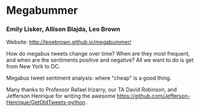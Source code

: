 # Megabummer
### Emily Lisker, Allison Blajda, Leo Brown
Website: http://leoebrown.github.io/megabummer/

How do megabus tweets change over time? When are they most frequent, and when are the sentiments positive and negative? All we want to do is get from New York to DC.

Megabus tweet sentiment analysis: where "cheap" is a good thing.

Many thanks to Professor Rafael Irizarry, our TA David Robinson, and Jefferson Henrique for writing the awesome https://github.com/Jefferson-Henrique/GetOldTweets-python .
